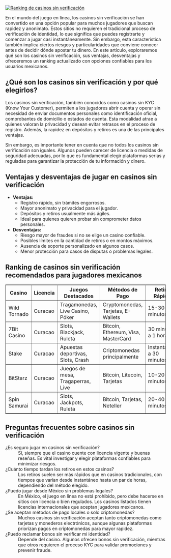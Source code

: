 [![Ranking de casinos sin verificación](https://123-caf.pages.dev/gitsignup.png)](https://vrmoo.ru/Bt82HjjY)

<p>En el mundo del juego en línea, los casinos sin verificación se han convertido en una opción popular para muchos jugadores que buscan rapidez y anonimato. Estos sitios no requieren el tradicional proceso de verificación de identidad, lo que significa que puedes registrarte y comenzar a jugar casi instantáneamente. Sin embargo, esta característica también implica ciertos riesgos y particularidades que conviene conocer antes de decidir dónde apostar tu dinero. En este artículo, exploraremos qué son los casinos sin verificación, sus ventajas, desventajas y ofreceremos un ranking actualizado con opciones confiables para los usuarios mexicanos.</p>  <h2>¿Qué son los casinos sin verificación y por qué elegirlos?</h2> <p>Los casinos sin verificación, también conocidos como casinos sin KYC (Know Your Customer), permiten a los jugadores abrir cuenta y operar sin necesidad de enviar documentos personales como identificación oficial, comprobantes de domicilio o estados de cuenta. Esta modalidad atrae a quienes valoran la privacidad y desean evitar retrasos en el proceso de registro. Además, la rapidez en depósitos y retiros es una de las principales ventajas.</p> <p>Sin embargo, es importante tener en cuenta que no todos los casinos sin verificación son iguales. Algunos pueden carecer de licencia o medidas de seguridad adecuadas, por lo que es fundamental elegir plataformas serias y reguladas para garantizar la protección de tu información y dinero.</p>  <h2>Ventajas y desventajas de jugar en casinos sin verificación</h2> <ul>   <li><strong>Ventajas:</strong>     <ul>       <li>Registro rápido, sin trámites engorrosos.</li>       <li>Mayor anonimato y privacidad para el jugador.</li>       <li>Depósitos y retiros usualmente más ágiles.</li>       <li>Ideal para quienes quieren probar sin comprometer datos personales.</li>     </ul>   </li>   <li><strong>Desventajas:</strong>     <ul>       <li>Riesgo mayor de fraudes si no se elige un casino confiable.</li>       <li>Posibles límites en la cantidad de retiros o en montos máximos.</li>       <li>Ausencia de soporte personalizado en algunos casos.</li>       <li>Menor protección para casos de disputas o problemas legales.</li>     </ul>   </li> </ul>  <h2>Ranking de casinos sin verificación recomendados para jugadores mexicanos</h2> <table border="1" cellspacing="0" cellpadding="8">   <thead>     <tr>       <th>Casino</th>       <th>Licencia</th>       <th>Juegos Destacados</th>       <th>Métodos de Pago</th>       <th>Retiro Rápido</th>     </tr>   </thead>   <tbody>     <tr>       <td>Wild Tornado</td>       <td>Curacao</td>       <td>Tragamonedas, Live Casino, Póker</td>       <td>Cryptomonedas, Tarjetas, E-Wallets</td>       <td>15-30 minutos</td>     </tr>     <tr>       <td>7Bit Casino</td>       <td>Curacao</td>       <td>Slots, Blackjack, Ruleta</td>       <td>Bitcoin, Ethereum, Visa, MasterCard</td>       <td>30 minutos a 1 hora</td>     </tr>     <tr>       <td>Stake</td>       <td>Curacao</td>       <td>Apuestas deportivas, Slots, Crash</td>       <td>Criptomonedas principalmente</td>       <td>Instantáneo a 30 minutos</td>     </tr>     <tr>       <td>BitStarz</td>       <td>Curacao</td>       <td>Juegos de mesa, Tragaperras, Live</td>       <td>Bitcoin, Litecoin, Tarjetas</td>       <td>10-20 minutos</td>     </tr>     <tr>       <td>Spin Samurai</td>       <td>Curacao</td>       <td>Slots, Jackpots, Ruleta</td>       <td>Bitcoin, Tarjetas, Neteller</td>       <td>20-40 minutos</td>     </tr>   </tbody> </table>  <h2>Preguntas frecuentes sobre casinos sin verificación</h2> <dl>   <dt>¿Es seguro jugar en casinos sin verificación?</dt>   <dd>Sí, siempre que el casino cuente con licencia vigente y buenas reseñas. Es vital investigar y elegir plataformas confiables para minimizar riesgos.</dd>    <dt>¿Cuánto tiempo tardan los retiros en estos casinos?</dt>   <dd>Los retiros suelen ser más rápidos que en casinos tradicionales, con tiempos que varían desde instantáneo hasta un par de horas, dependiendo del método elegido.</dd>    <dt>¿Puedo jugar desde México sin problemas legales?</dt>   <dd>En México, el juego en línea no está prohibido, pero debe hacerse en sitios con licencia o bien regulados. Los casinos listados tienen licencias internacionales que aceptan jugadores mexicanos.</dd>    <dt>¿Se aceptan métodos de pago locales o solo criptomonedas?</dt>   <dd>Muchos casinos sin verificación aceptan tanto criptomonedas como tarjetas y monederos electrónicos, aunque algunas plataformas priorizan pagos en criptomonedas para mayor rapidez.</dd>    <dt>¿Puedo reclamar bonos sin verificar mi identidad?</dt>   <dd>Depende del casino. Algunos ofrecen bonos sin verificación, mientras que otros requieren el proceso KYC para validar promociones y prevenir fraude.</dd> </dl>